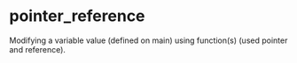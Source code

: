 # pointer_reference
Modifying a variable value (defined on main) using function(s) (used pointer and reference).

